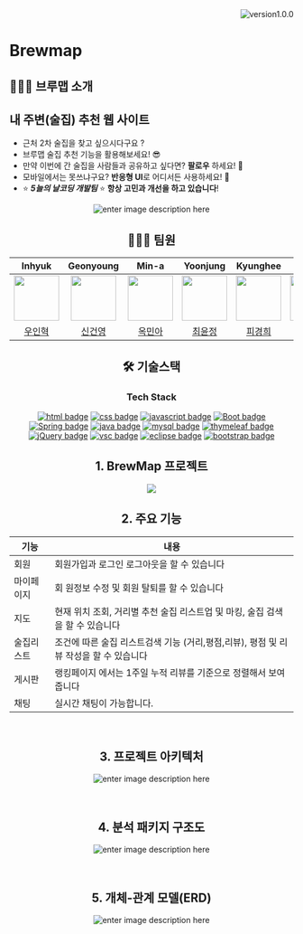
<div align="right">
<img src="https://img.shields.io/badge/version-v1.0.0-red" alt="version1.0.0" />
</div>
   
   
# Brewmap


   
   ## 👨🏻‍🏫 브루맵 소개
 
<h2>내 주변(술집) 추천 웹 사이트</h2>
   
- 근처 2차 술집을 찾고 싶으시다구요 ? 
- 브루맵 술집 추천 기능을 활용해보세요! 😎
- 만약 이번에 간 술집을 사람들과 공유하고 싶다면? **팔로우** 하세요! 🙌
- 모바일에서는 못쓰냐구요? **반응형 UI**로 어디서든 사용하세요! 🤩
- ⭐  ***5늘의 날코딩 개발팀*** ⭐ **항상 고민과 개선을 하고 있습니다**!


<div align="center">


![enter image description here](https://user-images.githubusercontent.com/13645032/131059878-c37f2ad6-862b-4ec6-ba6f-ac12820e5984.jpeg)


## 🧑🏻‍💻 팀원
|**Inhyuk**|**Geonyoung**|**Min-a**|**Yoonjung**|**Kyunghee**|**Jinhwan**|**Jinho**|  
|:---:|:---:|:---:|:---:|:---:|:---:|:---:|  
| <img src="https://avatars.githubusercontent.com/u/96756113?v=4" width="80"> | <img src="https://avatars.githubusercontent.com/u/88614978?v=4" width="80"> | <img src="https://avatars.githubusercontent.com/u/93837213?v=4" width="80"> | <img src="https://avatars.githubusercontent.com/u/92416563?v=4" width="80"> | <img src="https://avatars.githubusercontent.com/u/96763714?v=4" width="80"> | <img src="https://avatars.githubusercontent.com/u/63578131?v=4" width="80"> | <img src="https://avatars.githubusercontent.com/u/88222461?v=4" width="80"> |
|[우인혁](https://github.com/Y-mannn)|[신건영](https://github.com/Almondshin)|[옥민아](https://github.com/okaymina)|[최윤정](https://github.com/Layton0-0)|[피경희](https://github.com/kyunghee47)|[하진환](https://github.com/HazZlng)|[김진호](https://github.com/jinokiim)|



## 🛠 기술스택

### Tech Stack
[![html badge](https://img.shields.io/badge/html-E34F26?logo=html5&logoColor=white&style=for-the-badge)]()
[![css badge](https://img.shields.io/badge/css-1572B6?logo=css3&logoColor=white&style=for-the-badge)]()
[![javascript badge](https://img.shields.io/badge/javascript-F7DF1E?logo=JavaScript&logoColor=black&style=for-the-badge)]()
[![Boot badge](https://img.shields.io/badge/Spring%20Boot-6DB33F?logo=Spring%20Boot&logoColor=white&style=for-the-badge)]()
[![Spring badge](https://img.shields.io/badge/Spring%20Framework-6DB33F?logo=Spring&logoColor=white&style=for-the-badge)]()
[![java badge](https://img.shields.io/badge/java-007396?logo=java&logoColor=white&style=for-the-badge)]()
[![mysql badge](https://img.shields.io/badge/mysql-4479A1?logo=mysql&logoColor=white&style=for-the-badge)]()
[![thymeleaf badge](https://img.shields.io/badge/thymeleaf-005F0F?logo=thymeleaf&logoColor=white&style=for-the-badge)]()
[![jQuery badge](https://img.shields.io/badge/jquery-0769AD?logo=jquery&logoColor=white&style=for-the-badge)]()
[![vsc badge](https://img.shields.io/badge/visual%20studio%20code-007ACC?logo=visual%20studio%20code&logoColor=white&style=for-the-badge)]()
[![eclipse badge](https://img.shields.io/badge/eclipse-2C2255?logo=eclipse&logoColor=white&style=for-the-badge)]()
[![bootstrap badge](https://img.shields.io/badge/bootstrap-7952B3?logo=bootstrap&logoColor=white&style=for-the-badge)]()

   
   
 ## 1. BrewMap 프로젝트

<img src="https://user-images.githubusercontent.com/88614978/169691601-b4820473-8f6a-41c6-97a6-27cebd7dcd6b.jpg" />

<br>

## 2. 주요 기능
|기능|내용|
|--|--|
|회원|회원가입과 로그인 로그아웃을 할 수 있습니다|
|마이페이지|회 원정보 수정 및 회원 탈퇴를 할 수 있습니다|
|지도|현재 위치 조회, 거리별 추천 술집 리스트업 및 마킹, 술집 검색을 할 수 있습니다|
|술집리스트|조건에 따른 술집 리스트검색 기능 (거리,평점,리뷰), 평점 및 리뷰 작성을 할 수 있습니다|
|게시판|랭킹페이지 에서는 1주일 누적 리뷰를 기준으로 정렬해서 보여 줍니다 |
|채팅|실시간 채팅이 가능합니다.|


<br>

## 3. 프로젝트 아키텍처
![enter image description here](https://user-images.githubusercontent.com/88614978/169690690-7ff209d4-6dcb-4a9d-8782-ce76feaf862f.png)

<br>

## 4. 분석 패키지 구조도 
![enter image description here](https://cdn.discordapp.com/attachments/961916885773991946/977879580629155880/unknown.png)

<br>

## 5. 개체-관계 모델(ERD)
![enter image description here](https://user-images.githubusercontent.com/88614978/169691165-2fe61249-3dcc-486e-b51f-8339aebc4419.jpg)

<br>
   



